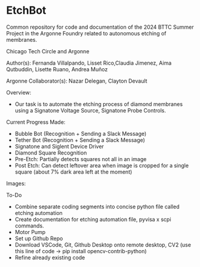 # EtchBot
Common repository for code and documentation of the 2024 BTTC Summer Project in the Argonne Foundry related to autonomous etching of membranes.

Chicago Tech Circle and Argonne

Author(s): Fernanda Villalpando, Lisset Rico,Claudia Jimenez, Aima Qutbuddin, Lisette Ruano, Andrea Muñoz

Argonne Collaborator(s): Nazar Delegan, Clayton Devault

Overview:

* Our task is to automate the etching process of diamond membranes using a Signatone Voltage Source, Signatone Probe Controls. 

Current Progress Made:

 - Bubble Bot (Recognition + Sending a Slack Message)
 - Tether Bot (Recognition + Sending a Slack Message)
 - Signatone and Siglent Device Driver
 - Diamond Square Recognition
 - Pre-Etch: Partially detects squares not all in an image
 - Post Etch: Can detect leftover area when image is cropped for a single square (about 7% dark area left at the moment)

Images:

To-Do
 - Combine separate coding segments into concise python file called etching automation
 - Create documentation for etching automation file, pyvisa x scpi commands.
 - Motor Pump
 - Set up Github Repo
 - Download VSCode, Git, Github Desktop onto remote desktop, CV2 (use this line of code → pip install opencv-contrib-python)
 - Refine already existing code
